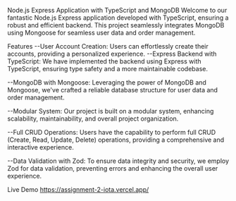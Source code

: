 Node.js Express Application with TypeScript and MongoDB
Welcome to our fantastic Node.js Express application developed with TypeScript, ensuring a robust and efficient backend. This project seamlessly integrates MongoDB using Mongoose for seamless user data and order management.

Features
--User Account Creation: Users can effortlessly create their accounts, providing a personalized experience.
--Express Backend with TypeScript: We have implemented the backend using Express with TypeScript, ensuring type safety and a more maintainable codebase.

--MongoDB with Mongoose: Leveraging the power of MongoDB and Mongoose, we've crafted a reliable database structure for user data and order management.

--Modular System: Our project is built on a modular system, enhancing scalability, maintainability, and overall project organization.

--Full CRUD Operations: Users have the capability to perform full CRUD (Create, Read, Update, Delete) operations, providing a comprehensive and interactive experience.

--Data Validation with Zod: To ensure data integrity and security, we employ Zod for data validation, preventing errors and enhancing the overall user experience.

Live Demo
https://assignment-2-iota.vercel.app/